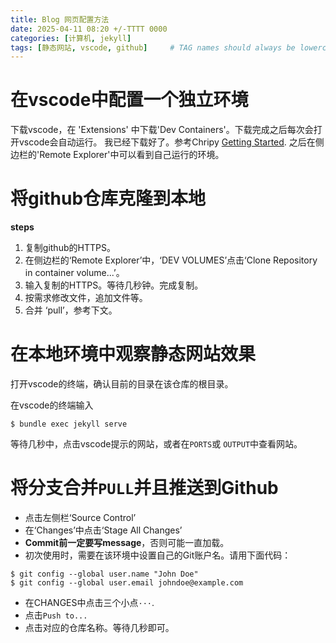 ```yaml
---
title: Blog 网页配置方法
date: 2025-04-11 08:20 +/-TTTT 0000
categories: [计算机, jekyll]
tags: [静态网站, vscode, github]     # TAG names should always be lowercase
---
```


# 在vscode中配置一个独立环境
下载vscode，在 'Extensions' 中下载'Dev Containers'。下载完成之后每次会打开vscode会自动运行。
我已经下载好了。参考Chripy [Getting Started](https://chirpy.cotes.page/posts/getting-started/).
之后在侧边栏的'Remote Explorer'中可以看到自己运行的环境。


# 将github仓库克隆到本地
**steps**

1. 复制github的HTTPS。
2. 在侧边栏的‘Remote Explorer’中，‘DEV VOLUMES’点击‘Clone Repository in container volume...’。
3. 输入复制的HTTPS。等待几秒钟。完成复制。
4. 按需求修改文件，追加文件等。
5. 合并 ‘pull’，参考下文。


# 在本地环境中观察静态网站效果
打开vscode的终端，确认目前的目录在该仓库的根目录。

在vscode的终端输入

```terminal
$ bundle exec jekyll serve
```
等待几秒中，点击vscode提示的网站，或者在`PORTS`或 `OUTPUT`中查看网站。

# 将分支合并`PULL`并且推送到Github
- 点击左侧栏‘Source Control’
- 在‘Changes’中点击‘Stage All Changes’
- **Commit前一定要写message**，否则可能一直加载。
- 初次使用时，需要在该环境中设置自己的Git账户名。请用下面代码：
  
``` terminal
$ git config --global user.name "John Doe"
$ git config --global user.email johndoe@example.com
```

- 在CHANGES中点击三个小点`···`.
- 点击`Push to...`
- 点击对应的仓库名称。等待几秒即可。




